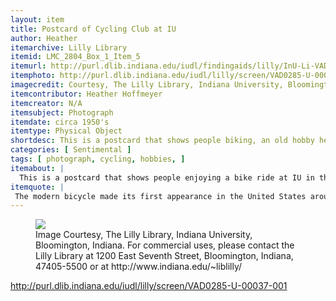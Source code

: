 ```yaml
---
layout: item
title: Postcard of Cycling Club at IU
author: Heather
itemarchive: Lilly Library
itemid: LMC_2804_Box_1_Item_5
itemurl: http://purl.dlib.indiana.edu/iudl/findingaids/lilly/InU-Li-VAD0285
itemphoto: http://purl.dlib.indiana.edu/iudl/lilly/screen/VAD0285-U-00037-001
imagecredit: Courtesy, The Lilly Library, Indiana University, Bloomington, Indiana. For commercial uses, please contact the Lilly Library at 1200 East Seventh Street, Bloomington, Indiana, 47405-5500 or at http://www.indiana.edu/~liblilly/
itemcontributor: Heather Hoffmeyer
itemcreator: N/A
itemsubject: Photograph
itemdate: circa 1950's
itemtype: Physical Object
shortdesc: This is a postcard that shows people biking, an old hobby here at IU.
categories: [ Sentimental ]
tags: [ photograph, cycling, hobbies, ]
itemabout: |
  This is a postcard that shows people enjoying a bike ride at IU in the early 20th century. Bikes were seen as a hobby item at first rather than a mode of transportation and are showcased in the Little 500 here at IU. Now, bikes are used as a mode of transportation in Bloomington, a way to stay fit, and a hobby. 
itemquote: |
 The modern bicycle made its first appearance in the United States around 1880, becoming very popular in the state of Indiana.
---
```


<figure>
  <img src="http://fedora.dlib.indiana.edu/fedora/get/iudl:1702976/SCREEN"/>
  <figcaption>Image Courtesy, The Lilly Library, Indiana University, Bloomington, Indiana. For commercial uses, please contact the Lilly Library at 1200 East Seventh Street, Bloomington, Indiana, 47405-5500 or at http://www.indiana.edu/~liblilly/</figcaption>
</figure>

http://purl.dlib.indiana.edu/iudl/lilly/screen/VAD0285-U-00037-001
